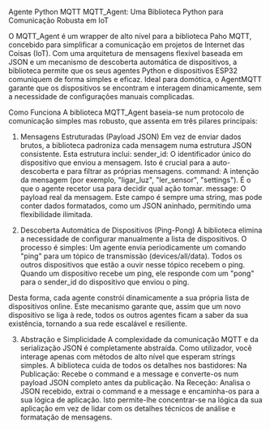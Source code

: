 Agente Python MQTT
MQTT_Agent: Uma Biblioteca Python para Comunicação Robusta em IoT

O MQTT_Agent é um wrapper de alto nível para a biblioteca Paho MQTT, concebido para simplificar a comunicação em projetos de Internet das Coisas (IoT). Com uma arquitetura de mensagens flexível baseada em JSON e um mecanismo de descoberta automática de dispositivos, a biblioteca permite que os seus agentes Python e dispositivos ESP32 comuniquem de forma simples e eficaz. Ideal para domótica, o AgentMQTT garante que os dispositivos se encontram e interagem dinamicamente, sem a necessidade de configurações manuais complicadas.

Como Funciona
A biblioteca MQTT_Agent baseia-se num protocolo de comunicação simples mas robusto, que assenta em três pilares principais:

1. Mensagens Estruturadas (Payload JSON)
Em vez de enviar dados brutos, a biblioteca padroniza cada mensagem numa estrutura JSON consistente. Esta estrutura inclui:
sender_id: O identificador único do dispositivo que enviou a mensagem. Isto é crucial para a auto-descoberta e para filtrar as próprias mensagens.
command: A intenção da mensagem (por exemplo, "ligar_luz", "ler_sensor", "settings"). É o que o agente recetor usa para decidir qual ação tomar.
message: O payload real da mensagem. Este campo é sempre uma string, mas pode conter dados formatados, como um JSON aninhado, permitindo uma flexibilidade ilimitada.

2. Descoberta Automática de Dispositivos (Ping-Pong)
A biblioteca elimina a necessidade de configurar manualmente a lista de dispositivos. O processo é simples:
Um agente envia periodicamente um comando "ping" para um tópico de transmissão (devices/all/data).
Todos os outros dispositivos que estão a ouvir nesse tópico recebem o ping.
Quando um dispositivo recebe um ping, ele responde com um "pong" para o sender_id do dispositivo que enviou o ping.

Desta forma, cada agente constrói dinamicamente a sua própria lista de dispositivos online. Este mecanismo garante que, assim que um novo dispositivo se liga à rede, todos os outros agentes ficam a saber da sua existência, tornando a sua rede escalável e resiliente.

3. Abstração e Simplicidade
A complexidade da comunicação MQTT e da serialização JSON é completamente abstraída. Como utilizador, você interage apenas com métodos de alto nível que esperam strings simples. A biblioteca cuida de todos os detalhes nos bastidores:
Na Publicação: Recebe o command e a message e converte-os num payload JSON completo antes da publicação.
Na Receção: Analisa o JSON recebido, extrai o command e a message e encaminha-os para a sua lógica de aplicação.
Isto permite-lhe concentrar-se na lógica da sua aplicação em vez de lidar com os detalhes técnicos de análise e formatação de mensagens.
